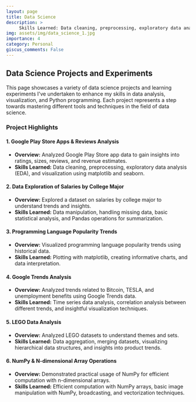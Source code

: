 ```yaml
---
layout: page
title: Data Science 
description: >
     Skills Learned: Data cleaning, preprocessing, exploratory data analysis (EDA), and visualization using matplotlib and seaborn.
img: assets/img/data_science_1.jpg
importance: 4
category: Personal
giscus_comments: False
---
```


## Data Science Projects and Experiments

This page showcases a variety of data science projects and learning experiments I've undertaken to enhance my skills in data analysis, visualization, and Python programming. Each project represents a step towards mastering different tools and techniques in the field of data science.

### Project Highlights

#### 1. Google Play Store Apps & Reviews Analysis

- **Overview:** Analyzed Google Play Store app data to gain insights into ratings, sizes, reviews, and revenue estimates.
- **Skills Learned:** Data cleaning, preprocessing, exploratory data analysis (EDA), and visualization using matplotlib and seaborn.

#### 2. Data Exploration of Salaries by College Major

- **Overview:** Explored a dataset on salaries by college major to understand trends and insights.
- **Skills Learned:** Data manipulation, handling missing data, basic statistical analysis, and Pandas operations for summarization.

#### 3. Programming Language Popularity Trends

- **Overview:** Visualized programming language popularity trends using historical data.
- **Skills Learned:** Plotting with matplotlib, creating informative charts, and data interpretation.

#### 4. Google Trends Analysis

- **Overview:** Analyzed trends related to Bitcoin, TESLA, and unemployment benefits using Google Trends data.
- **Skills Learned:** Time series data analysis, correlation analysis between different trends, and insightful visualization techniques.

#### 5. LEGO Data Analysis

- **Overview:** Analyzed LEGO datasets to understand themes and sets.
- **Skills Learned:** Data aggregation, merging datasets, visualizing hierarchical data structures, and insights into product trends.

#### 6. NumPy & N-dimensional Array Operations

- **Overview:** Demonstrated practical usage of NumPy for efficient computation with n-dimensional arrays.
- **Skills Learned:** Efficient computation with NumPy arrays, basic image manipulation with NumPy, broadcasting, and vectorization techniques.

